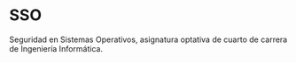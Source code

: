 # SSO
Seguridad en Sistemas Operativos, asignatura optativa de cuarto de carrera de Ingeniería Informática.
